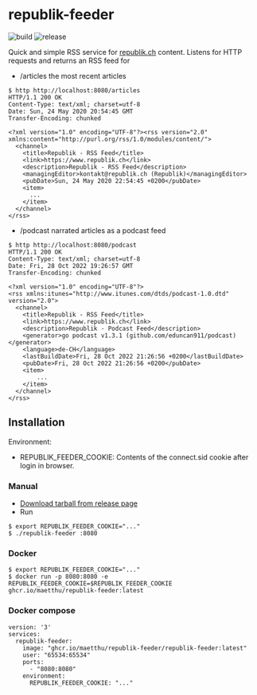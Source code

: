 # republik-feeder

![build](https://github.com/maetthu/republik-feeder/workflows/build/badge.svg) 
![release](https://github.com/maetthu/republik-feeder/workflows/release/badge.svg)

Quick and simple RSS service for [republik.ch](https://www.republik.ch) content. Listens for HTTP requests and returns an RSS feed for

* /articles the most recent articles

```
$ http http://localhost:8080/articles
HTTP/1.1 200 OK
Content-Type: text/xml; charset=utf-8
Date: Sun, 24 May 2020 20:54:45 GMT
Transfer-Encoding: chunked

<?xml version="1.0" encoding="UTF-8"?><rss version="2.0" xmlns:content="http://purl.org/rss/1.0/modules/content/">
  <channel>
    <title>Republik - RSS Feed</title>
    <link>https://www.republik.ch</link>
    <description>Republik - RSS Feed</description>
    <managingEditor>kontakt@republik.ch (Republik)</managingEditor>
    <pubDate>Sun, 24 May 2020 22:54:45 +0200</pubDate>
    <item>
      ...
    </item>
  </channel>
</rss>
```
* /podcast narrated articles as a podcast feed
```
$ http http://localhost:8080/podcast
HTTP/1.1 200 OK
Content-Type: text/xml; charset=utf-8
Date: Fri, 28 Oct 2022 19:26:57 GMT
Transfer-Encoding: chunked

<?xml version="1.0" encoding="UTF-8"?>
<rss xmlns:itunes="http://www.itunes.com/dtds/podcast-1.0.dtd" version="2.0">
  <channel>
    <title>Republik - RSS Feed</title>
    <link>https://www.republik.ch</link>
    <description>Republik - Podcast Feed</description>
    <generator>go podcast v1.3.1 (github.com/eduncan911/podcast)</generator>
    <language>de-CH</language>
    <lastBuildDate>Fri, 28 Oct 2022 21:26:56 +0200</lastBuildDate>
    <pubDate>Fri, 28 Oct 2022 21:26:56 +0200</pubDate>
    <item>
        ...
    </item>
  </channel>
</rss>
```

## Installation

Environment:

* REPUBLIK_FEEDER_COOKIE: Contents of the connect.sid cookie after login in browser.

### Manual

* [Download tarball from release page](https://github.com/maetthu/republik-feeder/releases)
* Run

``` 
$ export REPUBLIK_FEEDER_COOKIE="..."
$ ./republik-feeder :8080
```

### Docker

```
$ export REPUBLIK_FEEDER_COOKIE="..."
$ docker run -p 8080:8080 -e REPUBLIK_FEEDER_COOKIE=$REPUBLIK_FEEDER_COOKIE ghcr.io/maetthu/republik-feeder:latest
```

### Docker compose

```
version: '3'
services:
  republik-feeder:
    image: "ghcr.io/maetthu/republik-feeder/republik-feeder:latest"
    user: "65534:65534"
    ports:
      - "8080:8080"
    environment:
      REPUBLIK_FEEDER_COOKIE: "..."
```

